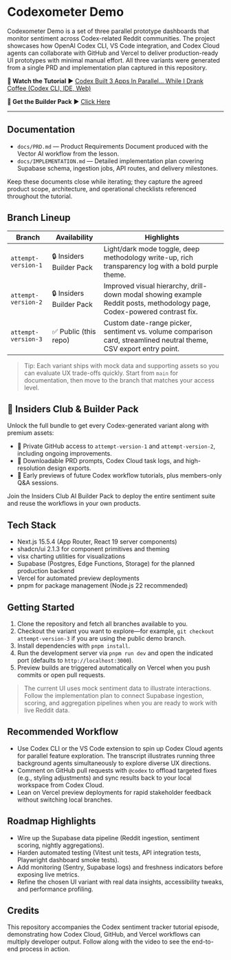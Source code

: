 # Codexometer Demo

Codexometer Demo is a set of three parallel prototype dashboards that monitor sentiment across Codex-related Reddit communities. The project showcases how OpenAI Codex CLI, VS Code integration, and Codex Cloud agents can collaborate with GitHub and Vercel to deliver production-ready UI prototypes with minimal manual effort. All three variants were generated from a single PRD and implementation plan captured in this repository.

**🎥 Watch the Tutorial** ► [Codex Built 3 Apps In Parallel... While I Drank Coffee (Codex CLI, IDE, Web)](youtube.com/watch?v=PkJoZJ6aC98)

**🧰 Get the Builder Pack** ► [Click Here](https://rebrand.ly/dc0eb5)

---

## Documentation
- `docs/PRD.md` — Product Requirements Document produced with the Vector AI workflow from the lesson.
- `docs/IMPLEMENTATION.md` — Detailed implementation plan covering Supabase schema, ingestion jobs, API routes, and delivery milestones.

Keep these documents close while iterating; they capture the agreed product scope, architecture, and operational checklists referenced throughout the tutorial.

## Branch Lineup
| Branch | Availability | Highlights |
| --- | --- | --- |
| `attempt-version-1` | 🔒 Insiders Builder Pack | Light/dark mode toggle, deep methodology write-up, rich transparency log with a bold purple theme. |
| `attempt-version-2` | 🔒 Insiders Builder Pack | Improved visual hierarchy, drill-down modal showing example Reddit posts, methodology page, Codex-powered contrast fix. |
| `attempt-version-3` | ✅ Public (this repo) | Custom date-range picker, sentiment vs. volume comparison card, streamlined neutral theme, CSV export entry point. |

> Tip: Each variant ships with mock data and supporting assets so you can evaluate UX trade-offs quickly. Start from `main` for documentation, then move to the branch that matches your access level.

## 🚀 Insiders Club & Builder Pack
Unlock the full bundle to get every Codex-generated variant along with premium assets:
- 🔐 Private GitHub access to `attempt-version-1` and `attempt-version-2`, including ongoing improvements.
- 🧠 Downloadable PRD prompts, Codex Cloud task logs, and high-resolution design exports.
- 📅 Early previews of future Codex workflow tutorials, plus members-only Q&A sessions.

Join the Insiders Club AI Builder Pack to deploy the entire sentiment suite and reuse the workflows in your own products.

## Tech Stack
- Next.js 15.5.4 (App Router, React 19 server components)
- shadcn/ui 2.1.3 for component primitives and theming
- visx charting utilities for visualizations
- Supabase (Postgres, Edge Functions, Storage) for the planned production backend
- Vercel for automated preview deployments
- pnpm for package management (Node.js 22 recommended)

## Getting Started
1. Clone the repository and fetch all branches available to you.
2. Checkout the variant you want to explore—for example, `git checkout attempt-version-3` if you are using the public demo branch.
3. Install dependencies with `pnpm install`.
4. Run the development server via `pnpm run dev` and open the indicated port (defaults to `http://localhost:3000`).
5. Preview builds are triggered automatically on Vercel when you push commits or open pull requests.

> The current UI uses mock sentiment data to illustrate interactions. Follow the implementation plan to connect Supabase ingestion, scoring, and aggregation pipelines when you are ready to work with live Reddit data.

## Recommended Workflow
- Use Codex CLI or the VS Code extension to spin up Codex Cloud agents for parallel feature exploration. The transcript illustrates running three background agents simultaneously to explore diverse UX directions.
- Comment on GitHub pull requests with `@codex` to offload targeted fixes (e.g., styling adjustments) and sync results back to your local workspace from Codex Cloud.
- Lean on Vercel preview deployments for rapid stakeholder feedback without switching local branches.

## Roadmap Highlights
- Wire up the Supabase data pipeline (Reddit ingestion, sentiment scoring, nightly aggregations).
- Harden automated testing (Vitest unit tests, API integration tests, Playwright dashboard smoke tests).
- Add monitoring (Sentry, Supabase logs) and freshness indicators before exposing live metrics.
- Refine the chosen UI variant with real data insights, accessibility tweaks, and performance profiling.

## Credits
This repository accompanies the Codex sentiment tracker tutorial episode, demonstrating how Codex Cloud, GitHub, and Vercel workflows can multiply developer output. Follow along with the video to see the end-to-end process in action.
